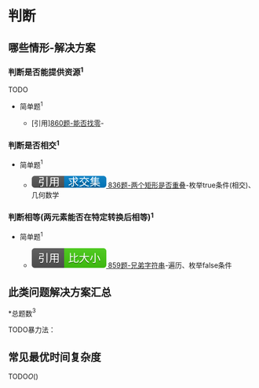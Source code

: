 # 判断

## 哪些情形-解决方案

### 判断是否能提供资源$^1$

TODO

+ 简单题$^1$

  + [引用][860题-能否找零](/资源分配/860-LemonadeChange.md)-

### 判断是否相交$^1$

+ 简单题$^1$

  + [![[引用][求交集]](/figures/Ref-Intersection.svg) 836题-两个矩形是否重叠](/求交集/836-RectangleOverlap.md)-枚举true条件(相交)、几何数学

### 判断相等(两元素能否在特定转换后相等)$^1$

+ 简单题$^1$

  + [![[引用][求交集]](/figures/Ref-Compare.svg) 859题-兄弟字符串](/比大小/859-BuddyStrings.md)-遍历、枚举false条件

## 此类问题解决方案汇总

\*总题数$^3$

TODO暴力法：

## 常见最优时间复杂度

TODO$O()$
